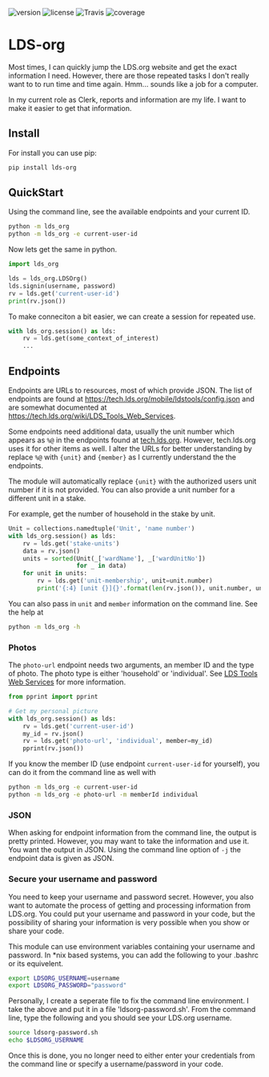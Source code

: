 ![version](http://img.shields.io/pypi/v/lds_org.svg)
![license](http://img.shields.io/pypi/l/lds_org.svg)
![Travis](https://img.shields.io/travis/jidn/LDS-org.svg)
![coverage](https://coveralls.io/repos/github/jidn/lds_org/badge.svg?branch=master)

# LDS-org

Most times, I can quickly jump the LDS.org website and get the exact
information I need.  However, there are those repeated tasks I don't
really want to to run time and time again.  Hmm... sounds like a job
for a computer.

In my current role as Clerk, reports and information are my life.  I
want to make it easier to get that information.

## Install

For install you can use pip:

```sh
pip install lds-org
```

## QuickStart

Using the command line, see the available endpoints and your current ID.

```sh
python -m lds_org
python -m lds_org -e current-user-id
```

Now lets get the same in python.

```python
import lds_org

lds = lds_org.LDSOrg()
lds.signin(username, password)
rv = lds.get('current-user-id')
print(rv.json())
```

To make conneciton a bit easier, we can create a session for repeated use.

```python
with lds_org.session() as lds:
    rv = lds.get(some_context_of_interest)
    ...
```

## Endpoints

Endpoints are URLs to resources, most of which provide JSON.
The list of endpoints are found at <https://tech.lds.org/mobile/ldstools/config.json> and are somewhat documented at <https://tech.lds.org/wiki/LDS_Tools_Web_Services>.

Some endpoints need additional data, usually the unit number which appears as `%@` in the endpoints found at [tech.lds.org](https://tech.lds.org/mobile/ldstools/config.json).
However, tech.lds.org uses it for other items as well.
I alter the URLs for better understanding by replace `%@` with `{unit}` and `{member}` as I currently understand the the endpoints.

The module will automatically replace `{unit}` with the authorized users unit number if it is not provided.  You can also provide a unit number for a different unit in a stake.

For example, get the number of household in the stake by unit.

```python
Unit = collections.namedtuple('Unit', 'name number')
with lds_org.session() as lds:
    rv = lds.get('stake-units')
    data = rv.json()
    units = sorted(Unit(_['wardName'], _['wardUnitNo'])
                   for _ in data)
    for unit in units:
        rv = lds.get('unit-membership', unit=unit.number)
        print('{:4} [unit {}]{}'.format(len(rv.json()), unit.number, unit.name))
```

You can also pass in `unit` and `member` information on the command line. See the help at

```sh
python -m lds_org -h
```

### Photos

The `photo-url` endpoint needs two arguments, an member ID and the type of photo.  The photo type is either 'household' or 'individual'.  See [LDS Tools Web Services](https://tech.lds.org/wiki/LDS_Tools_Web_Services#Signin_services) for more information.

```python
from pprint import pprint

# Get my personal picture
with lds_org.session() as lds:
    rv = lds.get('current-user-id')
    my_id = rv.json()
    rv = lds.get('photo-url', 'individual', member=my_id)
    pprint(rv.json())
```

If you know the member ID (use endpoint `current-user-id` for yourself), you can do it from the command line as well with

```sh
python -m lds_org -e current-user-id
python -m lds_org -e photo-url -m memberId individual
```

### JSON

When asking for endpoint information from the command line, the output is pretty printed.
However, you may want to take the information and use it.  You want the output in JSON.
Using the command line option of `-j` the endpoint data is given as JSON.

### Secure your username and password

You need to keep your username and password secret.  However, you also
want to automate the process of getting and processing information
from LDS.org.  You could put your username and password in your code,
but the possibility of sharing your information is very possible when
you show or share your code.

This module can use environment variables containing your username and
password.  In \*nix based systems, you can add the following to your
.bashrc or its equivelent.

```sh
export LDSORG_USERNAME=username
export LDSORG_PASSWORD="password"
```

Personally, I create a seperate file to fix the command line environment.
I take the above and put it in a file 'ldsorg-password.sh'.  From the
command line, type the following and you should see your LDS.org username.

```sh
source ldsorg-password.sh
echo $LDSORG_USERNAME
```

Once this is done, you no longer need to either enter your credentials from
the command line or specify a username/password in your code.
